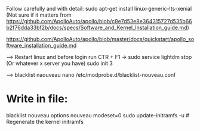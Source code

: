 Follow carefully and with detail:
sudo apt-get install linux-generic-lts-xenial (Not sure if it matters from https://github.com/ApolloAuto/apollo/blob/c8e7d53e8e364315727d535b66b2f76dda33bf2b/docs/specs/Software_and_Kernel_Installation_guide.md)

https://github.com/ApolloAuto/apollo/blob/master/docs/quickstart/apollo_software_installation_guide.md

--> Restart linux and before login run CTR + F1 ->
sudo service lightdm stop (Or whatever x server you have)
sudo init 3 

--> blacklist naouveau
nano /etc/modprobe.d/blacklist-nouveau.conf
# Write in file: 
blacklist nouveau
options nouveau modeset=0
sudo update-initramfs -u # Regenerate the kernel initramfs

